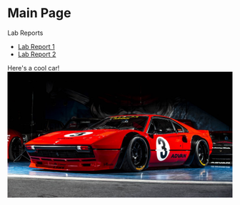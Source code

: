 # Main Page

Lab Reports
* [Lab Report 1](https://aryand10.github.io/cse15l-lab-reports/lab-report-1-week-2.html)
* [Lab Report 2](https://aryand10.github.io/cse15l-lab-reports/lab-report-2-week-4.html)


Here's a cool car!
![Image](images-products-1-6207-362887231-LBWORKS_308GTB_50.jpg)

